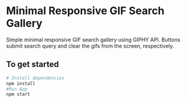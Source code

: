 # Minimal Responsive GIF Search Gallery

Simple minimal responsive GIF search gallery using GIPHY API.  Buttons submit search query and clear the gifs from the screen, respectively.

## To get started
```sh
# Install dependencies
npm install
#Run App
npm start

